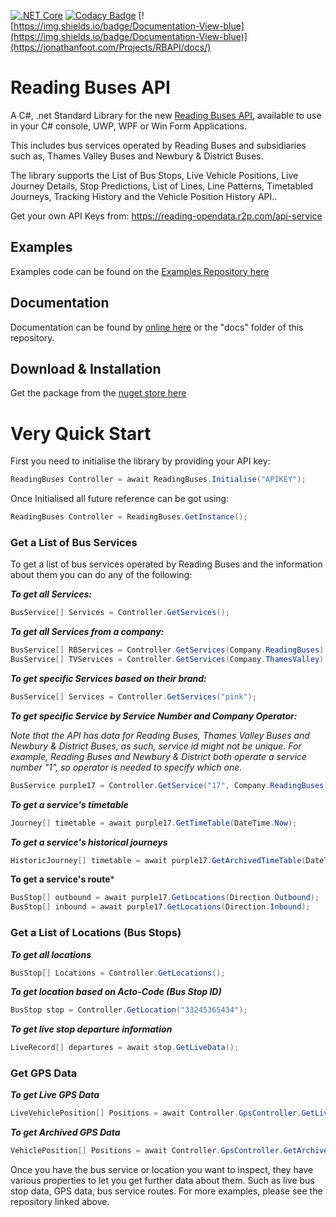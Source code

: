 [![.NET Core](https://github.com/jfoot/Reading-Buses-API/workflows/.NET%20Core/badge.svg)](https://github.com/jfoot/Reading-Buses-API/actions)
[![Codacy Badge](https://app.codacy.com/project/badge/Grade/654ef87688234627bd523c1db8318090)](https://www.codacy.com/manual/jfoot/Reading-Buses-API?utm_source=github.com&amp;utm_medium=referral&amp;utm_content=jfoot/Reading-Buses-API&amp;utm_campaign=Badge_Grade)
[![https://img.shields.io/badge/Documentation-View-blue](https://img.shields.io/badge/Documentation-View-blue)](https://jonathanfoot.com/Projects/RBAPI/docs/)
# Reading Buses API
A C#, .net Standard Library for the new [Reading Buses API](https://reading-opendata.r2p.com/api-service), available to use in your C# console, UWP, WPF or Win Form Applications.

This includes bus services operated by Reading Buses and subsidiaries such as, Thames Valley Buses and Newbury & District Buses.

The library supports the List of Bus Stops, Live Vehicle Positions, Live Journey Details, Stop Predictions, List of Lines, Line Patterns, Timetabled Journeys, Tracking History and the Vehicle Position History API..

Get your own API Keys from: https://reading-opendata.r2p.com/api-service

## Examples
Examples code can be found on the [Examples Repository here](https://github.com/jfoot/Reading-Buses-API-Examples/blob/master/ReadingBusesNewAPIWithLibrary/Program.cs)

## Documentation
Documentation can be found by [online here](https://jonathanfoot.com/Projects/RBAPI/docs/index.html) or the "docs" folder of this repository.


## Download & Installation
Get the package from the [nuget store here](https://www.nuget.org/packages/ReadingBusesAPI/)

# Very Quick Start
First you need to initialise the library by providing your API key:

```c#
ReadingBuses Controller = await ReadingBuses.Initialise("APIKEY");
```
Once Initialised all future reference can be got using:
```c#
ReadingBuses Controller = ReadingBuses.GetInstance();
```
### Get a List of Bus Services 
To get a list of bus services operated by Reading Buses and the information about them you can do any of the following:

***To get all Services:***
```c#
BusService[] Services = Controller.GetServices();
```
***To get all Services from a company:***
```c#
BusService[] RBServices = Controller.GetServices(Company.ReadingBuses);
BusService[] TVServices = Controller.GetServices(Company.ThamesValley);
```

***To get specific Services based on their brand:***
```c#
BusService[] Services = Controller.GetServices("pink");
```
***To get specific Service by Service Number and Company Operator:***

*Note that the API has data for Reading Buses, Thames Valley Buses and Newbury & District Buses, as such, service id might not be unique. For example, Reading Buses and Newbury & District both operate a service number "1", so operator is needed to specify which one.*

```c#
BusService purple17 = Controller.GetService("17", Company.ReadingBuses);
```

***To get a service's timetable***
```c#
Journey[] timetable = await purple17.GetTimeTable(DateTime.Now);
```

***To get a service's historical journeys***
```c#
HistoricJourney[] timetable = await purple17.GetArchivedTimeTable(DateTime.Now.AddDays(-5));
```

**To get a service's route***
```c#
BusStop[] outbound = await purple17.GetLocations(Direction.Outbound);
BusStop[] inbound = await purple17.GetLocations(Direction.Inbound);
```

### Get a List of Locations (Bus Stops)
***To get all locations***
```c#
BusStop[] Locations = Controller.GetLocations();
```
***To get location based on Acto-Code (Bus Stop ID)***
```c#
BusStop stop = Controller.GetLocation("33245365434");
```

***To get live stop departure information***
```c#
LiveRecord[] departures = await stop.GetLiveData();
```


### Get GPS Data
***To get Live GPS Data***
```c#
LiveVehiclePosition[] Positions = await Controller.GpsController.GetLiveVehiclePositions();
```

***To get Archived GPS Data***
```c#
VehiclePosition[] Positions = await Controller.GpsController.GetArchivedVehiclePositions(DateTime.Now.AddDays(-1), new TimeSpan(3, 0, 0));
```


Once you have the bus service or location you want to inspect, they have various properties to let you get further data about them. Such as live bus stop data, GPS data, bus service routes. For more examples, please see the repository linked above.
